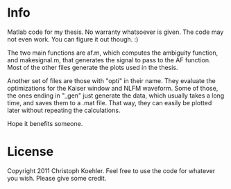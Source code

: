 # Info 
Matlab code for my thesis. No warranty whatsoever is given. The code may not even work. You can figure it out though. :)

The two main functions are af.m, which computes the ambiguity function, and makesignal.m, that generates the signal to pass to the 
AF function. Most of the other files generate the plots used in the thesis. 

Another set of files are those with "opti" in their name. They evaluate the optimizations for the Kaiser window and NLFM waveform. 
Some of those, the ones ending in "_gen" just generate the data, which usually takes a long time, and saves them to a .mat file. That way,
they can easily be plotted later without repeating the calculations.

Hope it benefits someone. 

# License 

Copyright 2011 Christoph Koehler.
Feel free to use the code for whatever you wish. Please give some credit.
